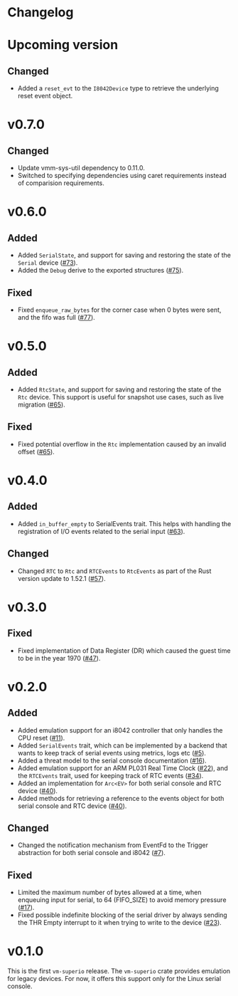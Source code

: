 # Changelog

# Upcoming version

## Changed

- Added a `reset_evt` to the `I8042Device` type to retrieve the underlying
  reset event object.

# v0.7.0

## Changed

- Update vmm-sys-util dependency to 0.11.0.
- Switched to specifying dependencies using caret requirements
  instead of comparision requirements.

# v0.6.0

## Added

- Added `SerialState`, and support for saving and restoring the state of the
  `Serial` device ([#73](https://github.com/rust-vmm/vm-superio/pull/73)).
- Added the `Debug` derive to the exported structures
  ([#75](https://github.com/rust-vmm/vm-superio/pull/75)).

## Fixed

- Fixed `enqueue_raw_bytes` for the corner case when 0 bytes were sent, and the
  fifo was full ([#77](https://github.com/rust-vmm/vm-superio/pull/77)).

# v0.5.0

## Added

- Added `RtcState`, and support for saving and restoring the state of the `Rtc`
  device. This support is useful for snapshot use cases, such as live
  migration ([#65](https://github.com/rust-vmm/vm-superio/pull/65)).

## Fixed

- Fixed potential overflow in the `Rtc` implementation caused by an invalid
  offset ([#65](https://github.com/rust-vmm/vm-superio/pull/65)).

# v0.4.0

## Added

- Added `in_buffer_empty` to SerialEvents trait. This helps with handling
  the registration of I/O events related to the serial input
  ([#63](https://github.com/rust-vmm/vm-superio/pull/63)).

## Changed

- Changed `RTC` to `Rtc` and `RTCEvents` to `RtcEvents` as part of the Rust
  version update to 1.52.1
  ([#57](https://github.com/rust-vmm/vm-superio/pull/57)).

# v0.3.0

## Fixed

- Fixed implementation of Data Register (DR) which caused the guest time to be
  in the year 1970 ([#47](https://github.com/rust-vmm/vm-superio/issues/47)).

# v0.2.0

## Added

- Added emulation support for an i8042 controller that only handles the CPU
  reset ([#11](https://github.com/rust-vmm/vm-superio/pull/11)).
- Added `SerialEvents` trait, which can be implemented by a backend that wants
  to keep track of serial events using metrics, logs etc
  ([#5](https://github.com/rust-vmm/vm-superio/issues/5)).
- Added a threat model to the serial console documentation
  ([#16](https://github.com/rust-vmm/vm-superio/issues/16)).
- Added emulation support for an ARM PL031 Real Time Clock
  ([#22](https://github.com/rust-vmm/vm-superio/issues/22)), and the `RTCEvents`
  trait, used for keeping track of RTC events
  ([#34](https://github.com/rust-vmm/vm-superio/issues/34)).
- Added an implementation for `Arc<EV>` for both serial console and RTC device
  ([#40](https://github.com/rust-vmm/vm-superio/pull/40)).
- Added methods for retrieving a reference to the events object for both serial
  console and RTC device
  ([#40](https://github.com/rust-vmm/vm-superio/pull/40)).

## Changed

- Changed the notification mechanism from EventFd to the Trigger abstraction
  for both serial console and i8042
  ([#7](https://github.com/rust-vmm/vm-superio/issues/7)).

## Fixed

- Limited the maximum number of bytes allowed at a time, when enqueuing input
  for serial, to 64 (FIFO_SIZE) to avoid memory pressure
  ([#17](https://github.com/rust-vmm/vm-superio/issues/17)).
- Fixed possible indefinite blocking of the serial driver by always sending the
  THR Empty interrupt to it when trying to write to the device
  ([#23](https://github.com/rust-vmm/vm-superio/issues/23)).

# v0.1.0

This is the first `vm-superio` release.
The `vm-superio` crate provides emulation for legacy devices. For now, it offers
this support only for the Linux serial console.
